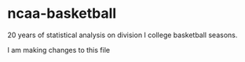# ncaa-basketball
20 years of statistical analysis on division I college basketball seasons. 

I am making changes to this file